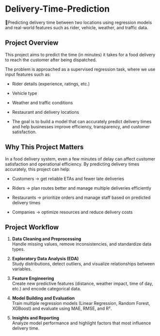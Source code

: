 # Delivery-Time-Prediction
🧠Predicting delivery time between two locations using regression models and real-world features such as rider, vehicle, weather, and traffic data.

## Project Overview
This project aims to predict the time (in minutes) it takes for a food delivery to reach the customer after being dispatched.

The problem is approached as a supervised regression task, where we use input features such as:

- Rider details (experience, ratings, etc.) <br>

- Vehicle type

- Weather and traffic conditions

- Restaurant and delivery locations

- The goal is to build a model that can accurately predict delivery times and help businesses improve efficiency, transparency, and customer satisfaction.

##  Why This Project Matters

In a food delivery system, even a few minutes of delay can affect customer satisfaction and operational efficiency.
By predicting delivery times accurately, this project can help:

-  Customers → get reliable ETAs and fewer late deliveries

-  Riders → plan routes better and manage multiple deliveries efficiently

-  Restaurants → prioritize orders and manage staff based on predicted delivery times

-  Companies → optimize resources and reduce delivery costs

  ## Project Workflow

1. **Data Cleaning and Preprocessing**  
   Handle missing values, remove inconsistencies, and standardize data types.

2. **Exploratory Data Analysis (EDA)**  
   Study distributions, detect outliers, and visualize relationships between variables.

3. **Feature Engineering**  
   Create new predictive features (distance, weather impact, time of day, etc.) and encode categorical data.

4. **Model Building and Evaluation**  
   Train multiple regression models (Linear Regression, Random Forest, XGBoost) and evaluate using MAE, RMSE, and R².

5. **Insights and Reporting**  
   Analyze model performance and highlight factors that most influence delivery time.
